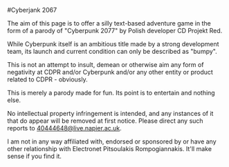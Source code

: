 #Cyberjank 2067

The aim of this page is to offer a silly text-based adventure game in the form of a parody of "Cyberpunk 2077" by Polish developer CD Projekt Red.

While Cyberpunk itself is an ambitious title made by a strong development team, its launch and current condition can only be described as "bumpy".

This is not an attempt to insult, demean or otherwise aim any form of negativity at CDPR and/or Cyberpunk and/or any other entity or product related to CDPR - obviously.

This is merely a parody made for fun. Its point is to entertain and nothing else.

No intellectual property infringement is intended, and any instances of it that do appear will be removed at first notice. Please direct any such reports to 40444648@live.napier.ac.uk.

I am not in any way affiliated with, endorsed or sponsored by or have any other relationship with Electronet Pitsoulakis Rompogiannakis. It'll make sense if you find it.